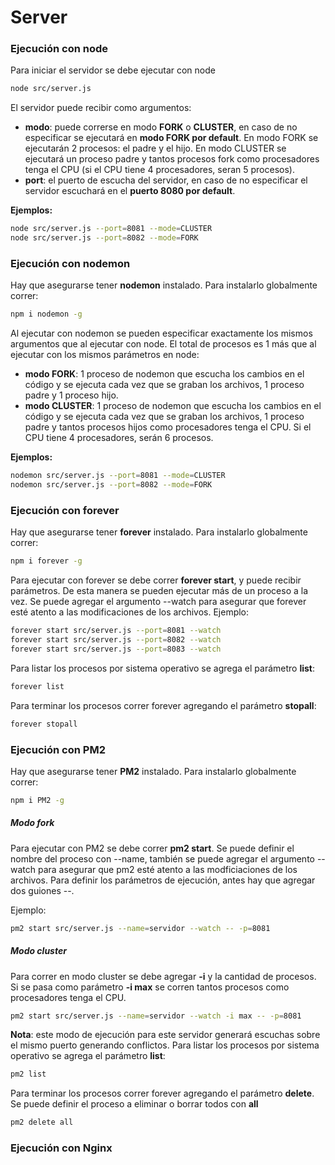 # Server
### Ejecución con **node**
Para iniciar el servidor se debe ejecutar con node
```sh
node src/server.js
```

El servidor puede recibir como argumentos:
- **modo**: puede correrse en modo **FORK** o **CLUSTER**, en caso de no especificar se ejecutará en **modo FORK por default**. En modo FORK se ejecutarán 2 procesos: el padre y el hijo. En modo CLUSTER se ejecutará un proceso padre y tantos procesos fork como procesadores tenga el CPU (si el CPU tiene 4 procesadores, seran 5 procesos).
- **port**: el puerto de escucha del servidor, en caso de no especificar el servidor escuchará en el **puerto 8080 por default**. 

**Ejemplos:**
```sh
node src/server.js --port=8081 --mode=CLUSTER
node src/server.js --port=8082 --mode=FORK
```
### Ejecución con **nodemon**
Hay que asegurarse tener **nodemon** instalado. Para instalarlo globalmente correr:
```sh
npm i nodemon -g
```
Al ejecutar con nodemon se pueden especificar exactamente los mismos argumentos que al ejecutar con node. El total de procesos es 1 más que al ejecutar con los mismos parámetros en node:
- **modo FORK**: 1 proceso de nodemon que escucha los cambios en el código y se ejecuta cada vez que se graban los archivos, 1 proceso padre y 1 proceso hijo.
- **modo CLUSTER**: 1 proceso de nodemon que escucha los cambios en el código y se ejecuta cada vez que se graban los archivos, 1 proceso padre y tantos procesos hijos como procesadores tenga el CPU. Si el CPU tiene 4 procesadores, serán 6 procesos.

**Ejemplos:**
```sh
nodemon src/server.js --port=8081 --mode=CLUSTER
nodemon src/server.js --port=8082 --mode=FORK
```
### Ejecución con **forever**
Hay que asegurarse tener **forever** instalado. Para instalarlo globalmente correr:
```sh
npm i forever -g
```
Para ejecutar con forever se debe correr **forever start**, y puede recibir parámetros. De esta manera se pueden ejecutar más de un proceso a la vez. Se puede agregar el argumento --watch para asegurar que forever esté atento a las modificaciones de los archivos. Ejemplo:
```sh
forever start src/server.js --port=8081 --watch
forever start src/server.js --port=8082 --watch
forever start src/server.js --port=8083 --watch
```
Para listar los procesos por sistema operativo se agrega el parámetro **list**:
```sh
forever list
```
Para terminar los procesos correr forever agregando el parámetro **stopall**:
```sh
forever stopall
```
### Ejecución con **PM2**
Hay que asegurarse tener **PM2** instalado. Para instalarlo globalmente correr:
```sh
npm i PM2 -g
```
##### Modo fork
Para ejecutar con PM2 se debe correr **pm2 start**. Se puede definir el nombre del proceso con --name, también se puede agregar el argumento --watch para asegurar que pm2 esté atento a las modficiaciones de los archivos. Para definir los parámetros de ejecución, antes hay que agregar dos guiones --. 

Ejemplo:
```sh
pm2 start src/server.js --name=servidor --watch -- -p=8081
```
##### Modo cluster
Para correr en modo cluster se debe agregar **-i** y la cantidad de procesos. Si se pasa como parámetro **-i max** se corren tantos procesos como procesadores tenga el CPU.
```sh
pm2 start src/server.js --name=servidor --watch -i max -- -p=8081
```
**Nota**: este modo de ejecución para este servidor generará escuchas sobre el mismo puerto generando conflictos.
Para listar los procesos por sistema operativo se agrega el parámetro **list**:
```sh
pm2 list
```
Para terminar los procesos correr forever agregando el parámetro **delete**. Se puede definir el proceso a eliminar o borrar todos con **all**
```sh
pm2 delete all
```
### Ejecución con **Nginx**
